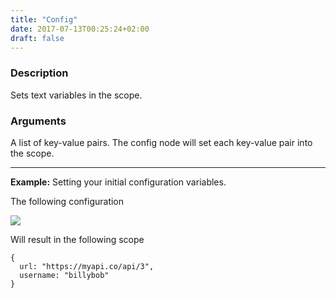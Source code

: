 ```yaml
---
title: "Config"
date: 2017-07-13T00:25:24+02:00
draft: false
---
```


### Description

Sets text variables in the scope.

### Arguments

A list of key-value pairs. The config node will set each key-value pair into the scope.

----

**Example:** Setting your initial configuration variables.

The following configuration

![](config-vars.png)

Will result in the following scope
```
{
  url: "https://myapi.co/api/3",
  username: "billybob"
}
```
